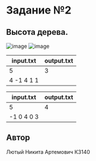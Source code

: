 # Задание №2
##  Высота дерева.

![image](https://github.com/user-attachments/assets/f51ad420-66b0-4fb8-ac38-9b4911be7afd)
![image](https://github.com/user-attachments/assets/c6f0b1ce-4318-4a3f-9c20-2d3a20b527ef)


| input.txt   | output.txt |
|-------------|------------|
| 5           | 3          |
| 4 -1 4 1 1  |            |

| input.txt  | output.txt |
|------------|------------|
| 5          | 4          |
| -1 0 4 0 3 |            |


## Автор
Лютый Никита Артемович К3140
